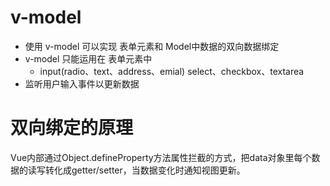 # v-model
- 使用 v-model 可以实现 表单元素和 Model中数据的双向数据绑定
- v-model 只能运用在 表单元素中
    - input(radio、text、address、emial) select、checkbox、textarea
- 监听用户输入事件以更新数据



# 双向绑定的原理
Vue内部通过Object.defineProperty方法属性拦截的方式，把data对象里每个数据的读写转化成getter/setter，当数据变化时通知视图更新。